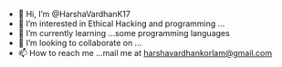 - 👋 Hi, I’m @HarshaVardhanK17
- 👀 I’m interested in Ethical Hacking and programming ...
- 🌱 I’m currently learning ...some programming languages 
- 💞️ I’m looking to collaborate on ...
- 📫 How to reach me ...mail me at harshavardhankorlam@gmail.com


<!---
HarshaVardhanK17/HarshaVardhanK17 is a ✨ special ✨ repository because its `README.md` (this file) appears on your GitHub profile.
You can click the Preview link to take a look at your changes.
--->
